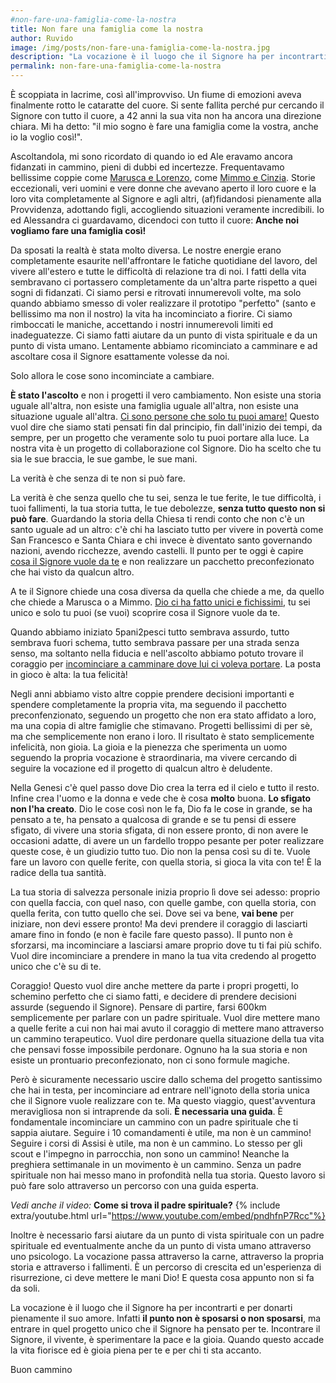 ```yaml
---
#non-fare-una-famiglia-come-la-nostra
title: Non fare una famiglia come la nostra
author: Ruvido
image: /img/posts/non-fare-una-famiglia-come-la-nostra.jpg
description: "La vocazione è il luogo che il Signore ha per incontrarti e per donarti pienamente il suo amore. Infatti il punto non è sposarsi o non sposarsi, ma entrare in quel progetto unico che il Signore ha pensato per te."
permalink: non-fare-una-famiglia-come-la-nostra
---
```


È scoppiata in lacrime, così all'improvviso. Un fiume di emozioni aveva finalmente rotto le cataratte del cuore.  Si sente fallita perché pur cercando il Signore con tutto il cuore, a 42 anni la sua vita non ha ancora una direzione chiara. Mi ha detto: "il mio sogno è fare una famiglia come la vostra, anche io la voglio così!".

Ascoltandola, mi sono ricordato di quando io ed Ale eravamo ancora fidanzati in cammino, pieni di dubbi ed incertezze. Frequentavamo bellissime coppie come [Marusca e Lorenzo](http://www.cpv.fratiminorier.it/le-nostre-attivita/giovani-18-35-anni/gruppo-fidanzati.html), come [Mimmo e Cinzia](https://www.facebook.com/ingannevolecomelamore/). Storie eccezionali, veri uomini e vere donne che avevano aperto il loro cuore e la loro vita completamente al Signore e agli altri, (af)fidandosi pienamente alla Provvidenza, adottando figli, accogliendo situazioni veramente incredibili. Io ed Alessandra ci guardavamo, dicendoci con tutto il cuore: **Anche noi vogliamo fare una famiglia così!**

Da sposati la realtà è stata molto diversa. Le nostre energie erano completamente esaurite nell'affrontare le fatiche quotidiane del lavoro, del vivere all'estero e tutte le difficoltà di relazione tra di noi. I fatti della vita sembravano ci portassero completamente da un'altra parte rispetto a quei sogni di fidanzati. Ci siamo persi e ritrovati innumerevoli volte, ma solo quando abbiamo smesso di voler realizzare il prototipo "perfetto" (santo e bellissimo ma non il nostro) la vita ha incominciato a fiorire. Ci siamo rimboccati le maniche, accettando i nostri innumerevoli limiti ed inadeguatezze. Ci siamo fatti aiutare da un punto di vista spirituale e da un punto di vista umano. Lentamente abbiamo ricominciato a camminare e ad ascoltare cosa il Signore esattamente volesse da noi.

Solo allora le cose sono incominciate a cambiare.

**È stato l'ascolto** e non i progetti il vero cambiamento. Non esiste una storia uguale all'altra, non esiste una famiglia uguale all'altra, non esiste una situazione uguale all'altra. [Ci sono persone che solo tu puoi amare!](http://5p2p.it/ci-sono-persone-che-solo-tu-puoi-amare) Questo vuol dire che siamo stati pensati fin dal principio, fin dall'inizio dei tempi, da sempre, per un progetto che veramente solo tu puoi portare alla luce. La nostra vita è un progetto di collaborazione col Signore. Dio ha scelto che tu sia le sue braccia, le sue gambe, le sue mani.

La verità è che senza di te non si può fare.

La verità è che senza quello che tu sei, senza le tue ferite, le tue difficoltà, i tuoi fallimenti, la tua storia tutta, le tue debolezze, **senza tutto questo non si può fare**. Guardando la storia della Chiesa ti rendi conto che non c'è un santo uguale ad un altro: c'è chi ha lasciato tutto per vivere in povertà come San Francesco e Santa Chiara e chi invece è diventato santo governando nazioni, avendo ricchezze, avendo castelli. Il punto per te oggi è capire [cosa il Signore vuole da te](http://5p2p.it/2013/12/04/cosa-vuoi-che-io-faccia.html) e non realizzare un pacchetto preconfezionato che hai visto da qualcun altro.

A te il Signore chiede una cosa diversa da quella che chiede a me, da quello che chiede a Marusca o a Mimmo. [Dio ci ha fatto unici e fichissimi](http://5p2p.it/2015/05/26/dio-ci-ha-fatti-fichissimi.html), tu sei unico e solo tu puoi (se vuoi) scoprire cosa il Signore vuole da te.

Quando abbiamo iniziato 5pani2pesci tutto sembrava assurdo, tutto sembrava fuori schema, tutto sembrava passare per una strada senza senso, ma soltanto nella fiducia e nell'ascolto abbiamo potuto trovare il coraggio per [incominciare a camminare dove lui ci voleva portare](http://5p2p.it/dove-lui-ci-indichera). La posta in gioco è alta: la tua felicità!

Negli anni abbiamo visto altre coppie prendere decisioni importanti e spendere completamente la propria vita, ma seguendo il pacchetto preconfenzionato, seguendo un progetto che non era stato affidato a loro, ma una copia di altre famiglie che stimavano. Progetti bellissimi di per sè, ma che semplicemente non erano i loro. Il risultato è stato semplicemente infelicità, non gioia. La gioia e la pienezza che sperimenta un uomo seguendo la propria vocazione è straordinaria, ma vivere cercando di seguire la vocazione ed il progetto di qualcun altro è deludente.

Nella Genesi c'è quel passo dove Dio crea la terra ed il cielo e tutto il resto. Infine crea l'uomo e la donna e vede che è cosa **molto** buona. **Lo sfigato non l'ha creato**. Dio le cose così non le fa, Dio fa le cose in grande, se ha pensato a te, ha pensato a qualcosa di grande e se tu pensi di essere sfigato, di vivere una storia sfigata, di non essere pronto, di non avere le occasioni adatte, di avere un un fardello troppo pesante per poter realizzare queste cose, è un giudizio tutto tuo. Dio non la pensa così su di te. Vuole fare un lavoro con quelle ferite, con quella storia, si gioca la vita con te! È la radice della tua santità.

La tua storia di salvezza personale inizia proprio lì dove sei adesso: proprio con quella faccia, con quel naso, con quelle gambe, con quella storia, con quella ferita, con tutto quello che sei. Dove sei va bene, **vai bene** per iniziare, non devi essere pronto! Ma devi prendere il coraggio di lasciarti amare fino in fondo (e non è facile fare questo passo). Il punto non è sforzarsi, ma incominciare a lasciarsi amare proprio dove tu ti fai più schifo. Vuol dire incominciare a prendere in mano la tua vita credendo al progetto unico che c'è su di te.

Coraggio! Questo vuol dire anche mettere da parte i propri progetti, lo schemino perfetto che ci siamo fatti, e decidere di prendere decisioni assurde (seguendo il Signore). Pensare di partire, farsi 600km semplicemente per parlare con un padre spirituale. Vuol dire mettere mano a quelle ferite a cui non hai mai avuto il coraggio di mettere mano attraverso un cammino terapeutico. Vuol dire perdonare quella situazione della tua vita che pensavi fosse impossibile perdonare. Ognuno ha la sua storia e non esiste un prontuario preconfezionato, non ci sono formule magiche.

Però è sicuramente necessario uscire dallo schema del progetto santissimo che hai in testa, per incominciare ad entrare nell'ignoto della storia unica che il Signore vuole realizzare con te. Ma questo viaggio, quest'avventura meravigliosa non si intraprende da soli. **È necessaria una guida**. È fondamentale incominciare un cammino con un padre spirituale che ti sappia aiutare. Seguire i 10 comandamenti è utile, ma non è un cammino! Seguire i corsi di Assisi è utile, ma non è un cammino. Lo stesso per gli scout e l'impegno in parrocchia, non sono un cammino! Neanche la preghiera settimanale in un movimento è un cammino. Senza un padre spirituale non hai messo mano in profondità nella tua storia. Questo lavoro si può fare solo attraverso un percorso con una guida esperta.

_Vedi anche il video:_ **Come si trova il padre spirituale?**
{% include extra/youtube.html url="https://www.youtube.com/embed/pndhfnP7Rcc"%}

Inoltre è necessario farsi aiutare da un punto di vista spirituale con un padre spirituale ed eventualmente anche da un punto di vista umano attraverso uno psicologo. La vocazione passa attraverso la carne, attraverso la propria storia e attraverso i fallimenti. È un percorso di crescita ed un'esperienza di risurrezione, ci deve mettere le mani Dio! E questa cosa appunto non si fa da soli.

La vocazione è il luogo che il Signore ha per incontrarti e per donarti pienamente il suo amore. Infatti **il punto non è sposarsi o non sposarsi**, ma entrare in quel progetto unico che il Signore ha pensato per te. Incontrare il Signore, il vivente, è sperimentare la pace e la gioia. Quando questo accade la vita fiorisce ed è gioia piena per te e per chi ti sta accanto.

Buon cammino
